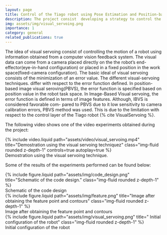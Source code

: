 ```yaml
---
layout: page
title: Control of the Tiago robot using Pose Estimation and Position-based visual servoing
description: The project consist  developing a strategy to control the position of the end-effector and the mobile base od the Tiago robot using visual servoing feedback from a stereo camera. 
img: assets/img/visual_servoing.png
importance: 1
category: general
related_publications: true
---
```


The idea of visual servoing consist of controlling the motion of a robot
using information obtained from a computer vision feedback system. The
visual data can come from a camera placed directly on the the robot’s end-
effector(eye-in-hand configuration) or placed in a fixed position in the work
space(fixed-camera configuration). The basic ideal of visual servoing consists
of the minimization of an error value. The different visual-servoing techniques. differ with respect to the error function defined. In position-based image visual
seroving(PBVS), the error function is specified based on position value in the
robot task space. In Image-Based Visual servoing, the error function is defined
in terms of image features. Although, IBVS is considered favorable com-
pared to PBVS due to it low sensitivity to camera calibration errors, PBVS
method was used. This is due to the limitation with respect to the control
layer of the Tiago robot {% cite VisualServoing %}.

 
The following video shows one of the video experiments obtained during the project: 
<div class="row">
    <div class="col-sm mt-3 mt-md-0">
        {% include video.liquid path="assets/video/visual_servoing.mp4" title="Demostration using the visual servoing techniquez" class="img-fluid rounded z-depth-1" controls=true autoplay=true %}
    </div>
</div>
<div class="caption">
    Demostration using the visual servoing technique.  
</div>




Some of the results of the experiments performed can be found below:


<div class="row justify-content-sm-center">
    <div class="col-sm mt-3 mt-md-0">
        {% include figure.liquid path="assets/img/code_design.png" title="Schematic of the code design." class="img-fluid rounded z-depth-1" %}
    </div>
</div>
<div class="caption">
    Schematic of the code design
</div>

<div class="row justify-content-sm-center">
    <div class="col-sm mt-3 mt-md-0">
        {% include figure.liquid path="assets/img/feature.png" title="Image after obtaining the feature point and contours" class="img-fluid rounded z-depth-1" %}
    </div>
</div>
<div class="caption">
    Image after obtaining the feature point and contours
</div>


<div class="row justify-content-sm-center">
    <div class="col-sm mt-3 mt-md-0">
        {% include figure.liquid path="assets/img/visual_servoing.png" title=" Initial configuration of the robot" class="img-fluid rounded z-depth-1" %}
    </div>
</div>
<div class="caption">
     Initial configuration of the robot
</div>

